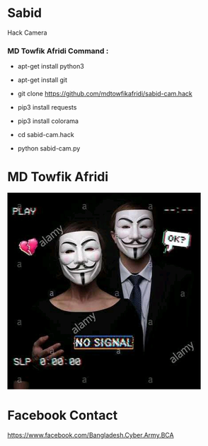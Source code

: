 # Sabid

Hack Camera

<h3> MD Towfik Afridi  Command : </h3>

* apt-get install python3

* apt-get install git

* git clone https://github.com/mdtowfikafridi/sabid-cam.hack

* pip3 install requests

* pip3 install colorama

* cd sabid-cam.hack

* python sabid-cam.py


# MD Towfik Afridi 

<img src="https://github.com/mdtowfikafridi/Cam-Hackers/blob/master/Sabid.png">


<h1>Facebook Contact</h1>


https://www.facebook.com/Bangladesh.Cyber.Army.BCA

